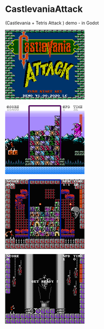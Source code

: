 # CastlevaniaAttack
(Castlevania + Tetris Attack ) demo - in Godot

![Alt text](images/2021_05_01_204042_0.png?raw=true "Title")


![Alt text](images/2020_09_20_152434_0.png?raw=true "Title")


![Alt text](images/2020_09_25_083547_0.png?raw=true "Title")


![Alt text](images/2020_09_25_091858_0.png?raw=true "Title")
